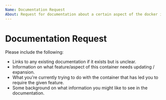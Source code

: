 ```yaml
---
Name: Documentation Request
About: Request for documentation about a certain aspect of the docker image / container
---
```


# Documentation Request

<!-- Delete this line and everything below it, but read below first for information on what you should include -->
Please include the following:

 * Links to any existing documentation if it exists but is unclear.
 * Information on what feature/aspect of this container needs updating / expansion.
 * What you're currently trying to do with the container that has led you to require the given feature.
 * Some background on what information you might like to see in the documentation.
